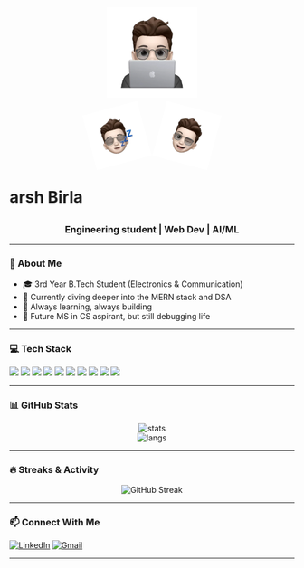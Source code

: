<p align="center">
  <img src="1.png" alt="Main Bitmoji" width="160"/>
</p>

<p align="center">
  <img src="2.png" width="100" style="transform: rotate(-15deg);" />
  &nbsp;&nbsp;&nbsp;&nbsp;
  <img src="3.png" width="100" style="transform: rotate(15deg);" />
</p>










<h1 align="center">
  <marquee behavior="scroll" direction="right" scrollamount="6">
    👋 Hey there, I am Sparsh Birla
  </marquee>
</h1>



<h3 align="center">Engineering student |  Web Dev  | AI/ML  </h3>

---

### 🚀 About Me

- 🎓 3rd Year B.Tech Student (Electronics & Communication)
- 🎯 Currently diving deeper into the MERN stack and DSA
- 🌱 Always learning, always building
- 🧠 Future MS in CS aspirant, but still debugging life

---

### 💻 Tech Stack

<p align="left">
  <img src="https://img.shields.io/badge/Python-3670A0?style=for-the-badge&logo=python&logoColor=ffdd54"/>
  <img src="https://img.shields.io/badge/C++-00599C?style=for-the-badge&logo=c%2B%2B&logoColor=white"/>
  <img src="https://img.shields.io/badge/HTML5-E34F26?style=for-the-badge&logo=html5&logoColor=white"/>
  <img src="https://img.shields.io/badge/CSS3-1572B6?style=for-the-badge&logo=css3&logoColor=white"/>
  <img src="https://img.shields.io/badge/JavaScript-F7DF1E?style=for-the-badge&logo=javascript&logoColor=black"/>
  <img src="https://img.shields.io/badge/React-20232A?style=for-the-badge&logo=react&logoColor=61DAFB"/>
  <img src="https://img.shields.io/badge/Node.js-339933?style=for-the-badge&logo=nodedotjs&logoColor=white"/>
  <img src="https://img.shields.io/badge/SQL-003B57?style=for-the-badge&logo=postgresql&logoColor=white"/>
  <img src="https://img.shields.io/badge/Git-F05032?style=for-the-badge&logo=git&logoColor=white"/>
  <img src="https://img.shields.io/badge/VS%20Code-0078d7?style=for-the-badge&logo=visual-studio-code&logoColor=white"/>
</p>

---

### 📊 GitHub Stats

<p align="center">
  <img src="https://github-readme-stats.vercel.app/api?username=sparsh13b&show_icons=true&theme=radical" alt="stats" />
  <br>
  <img src="https://github-readme-stats.vercel.app/api/top-langs/?username=sparsh13b&layout=compact&theme=tokyonight" alt="langs" />
</p>

---

### 🔥 Streaks & Activity

<p align="center">
  <img src="https://streak-stats.demolab.com?user=sparsh13b&theme=dark&hide_border=true&border_radius=5" alt="GitHub Streak" />
  <br>
  
</p>

---



### 📫 Connect With Me

[![LinkedIn](https://img.shields.io/badge/LinkedIn-blue?style=for-the-badge&logo=linkedin)](https://www.linkedin.com/in/sparshbirla/)
[![Gmail](https://img.shields.io/badge/Gmail-red?style=for-the-badge&logo=gmail&logoColor=white)](mailto:sparshbirla1@gmail.com)


---



